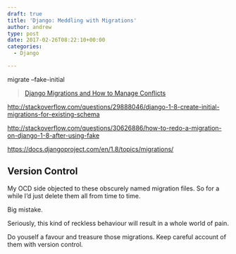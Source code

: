 ```yaml
---
draft: true
title: 'Django: Meddling with Migrations'
author: andrew
type: post
date: 2017-02-26T08:22:10+00:00
categories:
  - Django

---
```

migrate &#8211;fake-initial

<blockquote data-secret="UbLFQ0IRam" class="wp-embedded-content">
  <p>
    <a href="https://www.algotech.solutions/blog/python/django-migrations-and-how-to-manage-conflicts/">Django Migrations and How to Manage Conflicts</a>
  </p>
</blockquote>



http://stackoverflow.com/questions/29888046/django-1-8-create-initial-migrations-for-existing-schema

http://stackoverflow.com/questions/30626886/how-to-redo-a-migration-on-django-1-8-after-using-fake

https://docs.djangoproject.com/en/1.8/topics/migrations/

## Version Control

My OCD side objected to these obscurely named migration files. So for a while I&#8217;d just delete them all from time to time.

Big mistake.

Seriously, this kind of reckless behaviour will result in a whole world of pain.

Do youself a favour and treasure those migrations. Keep careful account of them with version control.
